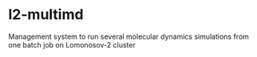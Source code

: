 # l2-multimd
Management system to run several molecular dynamics simulations from one batch job on Lomonosov-2 cluster
